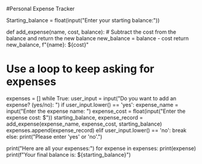 #Personal Expense Tracker

Starting_balance = float(input("Enter your starting balance:"))

def add_expense(name, cost, balance):
    # Subtract the cost from the balance and return the new balance
    new_balance = balance - cost
    return new_balance, f"{name}: ${cost}"

# Use a loop to keep asking for expenses
expenses = []
while True:
    user_input = input("Do you want to add an expense? (yes/no): ")
    if user_input.lower() == 'yes':
        expense_name = input("Enter the expense name: ")
        expense_cost = float(input("Enter the expense cost: $"))
        starting_balance, expense_record = add_expense(expense_name, expense_cost, starting_balance)
        expenses.append(expense_record)
    elif user_input.lower() == 'no':
        break
    else:
        print("Please enter 'yes' or 'no'.")


print("Here are all your expenses:")
for expense in expenses:
    print(expense)
print(f"Your final balance is: ${starting_balance}")


